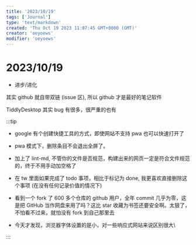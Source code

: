 ```yaml
---
title: '2023/10/19'
tags: ['Journal']
type: 'text/markdown'
created: 'Thu Oct 19 2023 11:07:45 GMT+0000 (GMT)'
creator: 'oeyoews'
modifier: 'oeyoews'
---
```


# 2023/10/19

* 进步/进化

其实 github 就自带双链 (issue 区), 所以 github 才是最好的笔记软件

TiddlyDesktop 其实 bug 有很多，很严重的也有

:::tip

* google 有个创建快捷工具的方式，即使网站不支持 pwa 也可以快速打开了

* pwa 模式下，删除条目不会退出全屏了。

* 加上了 lint-md, 不管你的文件是否规范，构建出来的网页一定是符合文件规范的，终于不用手动加空格了

* 在 tw 里面如果完成了 todo 事项，相比于标记为 done, 我更喜欢直接删除这个事项 (在没有任何记录价值的情况下)

* 看到一个 fork 了 600 多个仓库的 github 用户，全年 commit 几乎为零，这是把 GitHub 当作网盘来用了吗？这比 star 收藏为书签还要安全啊。太狠了，不怕看不过来，就怕没有 fork 到自己那里去

* 今天才发现，浏览器字体设置的是小，对一些响应式网站来说区别很大\

:::
